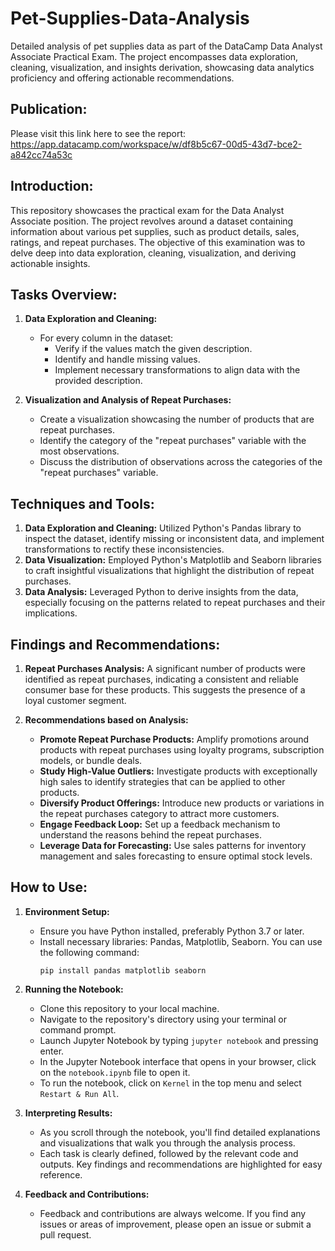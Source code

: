 # Pet-Supplies-Data-Analysis
Detailed analysis of pet supplies data as part of the DataCamp Data Analyst Associate Practical Exam. The project encompasses data exploration, cleaning, visualization, and insights derivation, showcasing data analytics proficiency and offering actionable recommendations.

## Publication:
Please visit this link here to see the report:
https://app.datacamp.com/workspace/w/df8b5c67-00d5-43d7-bce2-a842cc74a53c

## Introduction:
This repository showcases the practical exam for the Data Analyst Associate position. The project revolves around a dataset containing information about various pet supplies, such as product details, sales, ratings, and repeat purchases. The objective of this examination was to delve deep into data exploration, cleaning, visualization, and deriving actionable insights.

## Tasks Overview:
1. **Data Exploration and Cleaning:**
   - For every column in the dataset:
     - Verify if the values match the given description.
     - Identify and handle missing values.
     - Implement necessary transformations to align data with the provided description.

2. **Visualization and Analysis of Repeat Purchases:**
   - Create a visualization showcasing the number of products that are repeat purchases.
   - Identify the category of the "repeat purchases" variable with the most observations.
   - Discuss the distribution of observations across the categories of the "repeat purchases" variable.

## Techniques and Tools:
1. **Data Exploration and Cleaning:** Utilized Python's Pandas library to inspect the dataset, identify missing or inconsistent data, and implement transformations to rectify these inconsistencies.
2. **Data Visualization:** Employed Python's Matplotlib and Seaborn libraries to craft insightful visualizations that highlight the distribution of repeat purchases.
3. **Data Analysis:** Leveraged Python to derive insights from the data, especially focusing on the patterns related to repeat purchases and their implications.

## Findings and Recommendations:
1. **Repeat Purchases Analysis:** A significant number of products were identified as repeat purchases, indicating a consistent and reliable consumer base for these products. This suggests the presence of a loyal customer segment.
   
2. **Recommendations based on Analysis:**
   - **Promote Repeat Purchase Products:** Amplify promotions around products with repeat purchases using loyalty programs, subscription models, or bundle deals.
   - **Study High-Value Outliers:** Investigate products with exceptionally high sales to identify strategies that can be applied to other products.
   - **Diversify Product Offerings:** Introduce new products or variations in the repeat purchases category to attract more customers.
   - **Engage Feedback Loop:** Set up a feedback mechanism to understand the reasons behind the repeat purchases.
   - **Leverage Data for Forecasting:** Use sales patterns for inventory management and sales forecasting to ensure optimal stock levels.

## How to Use:
1. **Environment Setup:**
   - Ensure you have Python installed, preferably Python 3.7 or later.
   - Install necessary libraries: Pandas, Matplotlib, Seaborn. You can use the following command:
     ```
     pip install pandas matplotlib seaborn
     ```

2. **Running the Notebook:**
   - Clone this repository to your local machine.
   - Navigate to the repository's directory using your terminal or command prompt.
   - Launch Jupyter Notebook by typing `jupyter notebook` and pressing enter.
   - In the Jupyter Notebook interface that opens in your browser, click on the `notebook.ipynb` file to open it.
   - To run the notebook, click on `Kernel` in the top menu and select `Restart & Run All`.

3. **Interpreting Results:**
   - As you scroll through the notebook, you'll find detailed explanations and visualizations that walk you through the analysis process.
   - Each task is clearly defined, followed by the relevant code and outputs. Key findings and recommendations are highlighted for easy reference.

4. **Feedback and Contributions:**
   - Feedback and contributions are always welcome. If you find any issues or areas of improvement, please open an issue or submit a pull request.
